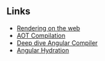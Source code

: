 ## Links

- [Rendering on the web](https://web.dev/rendering-on-the-web/)
- [AOT Compilation](https://angular.io/guide/aot-compiler)
- [Deep dive Angular Compiler](https://www.youtube.com/watch?v=anphffaCZrQ)
- [Angular Hydration](https://angular.io/guide/hydration)